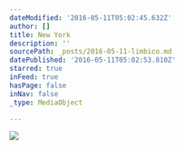 ```yaml
---
dateModified: '2016-05-11T05:02:45.632Z'
author: []
title: New York
description: ''
sourcePath: _posts/2016-05-11-limbico.md
datePublished: '2016-05-11T05:02:53.810Z'
starred: true
inFeed: true
hasPage: false
inNav: false
_type: MediaObject

---
```

![](https://the-grid-user-content.s3-us-west-2.amazonaws.com/afab3e6e-814c-41c8-9699-3eb3bd65e6bd.jpg)